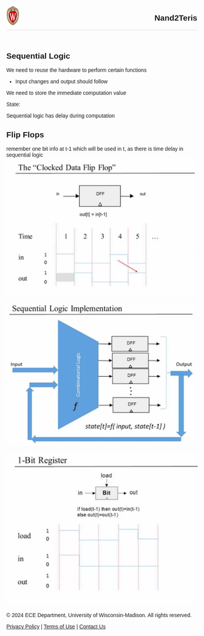 <!DOCTYPE html>
<html>
<head>
    <title>Page Title</title>
    <style>
        header {
          display: flex;
          align-items: center;
          justify-content: space-between;
          padding:1px;
          border-bottom: 1px solid #ddd;
        }
        body{
            font-family: Arial, sans-serif;
        }
    </style>
</head>
<body>
    <header>
        <img src="page\uw-crest-color-web-digital.png" alt="logo" style="height:50px; width:auto">
        <h2> Nand2Teris </h2>
    </header>

## Sequential Logic
We need to reuse the hardware to perform certain functions
- Input changes and output should follow

We need to store the immediate computation value

State: 

Sequential logic has delay during computation



## Flip Flops

remember one bit info at t-1 which will be used in t, as there is time delay in sequential logic
![alt text](image-13.png)
 
![alt text](image-14.png)

![alt text](image-15.png)


<footer>
    <p>&copy; 2024 ECE Department, University of Wisconsin-Madison. All rights reserved.</p>
    <p><a href="privacy.html">Privacy Policy</a> | <a href="terms.html">Terms of Use</a> | <a href="contact.html">Contact Us</a></p>
    </footer>
</body>
</html>
